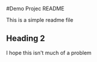 #Demo Projec README

This is a simple readme file

## Heading 2

I hope this isn't much of a problem